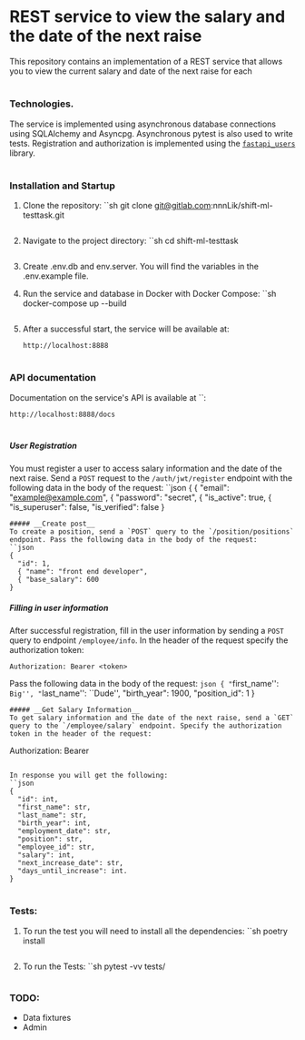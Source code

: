 # REST service to view the salary and the date of the next raise
This repository contains an implementation of a REST service that allows you to view the current salary and date of the next raise for each
#
### Technologies.
The service is implemented using asynchronous database connections using SQLAlchemy and Asyncpg. Asynchronous pytest is also used to write tests. Registration and authorization is implemented using the [`fastapi_users`](https://fastapi-users.github.io/fastapi-users/12.0/) library.
#
### Installation and Startup
1. Clone the repository:
    ``sh
    git clone git@gitlab.com:nnnLik/shift-ml-testtask.git
    ```
2. Navigate to the project directory:
    ``sh
    cd shift-ml-testtask
    ```
3. Create .env.db and env.server. You will find the variables in the .env.example file.

4. Run the service and database in Docker with Docker Compose:
    ``sh
    docker-compose up --build
    ```
5. After a successful start, the service will be available at:
    ```
    http://localhost:8888
    ```
#
### API documentation
Documentation on the service's API is available at ``:
```
http://localhost:8888/docs
```
#
##### __User Registration__
You must register a user to access salary information and the date of the next raise. Send a `POST` request to the `/auth/jwt/register` endpoint with the following data in the body of the request:
``json
{
  { "email": "example@example.com",
  { "password": "secret",
  { "is_active": true,
  { "is_superuser": false,
  "is_verified": false
}
```
##### __Create post__
To create a position, send a `POST` query to the `/position/positions` endpoint. Pass the following data in the body of the request:
``json
{
  "id": 1,
  { "name": "front end developer",
  { "base_salary": 600
}
```
##### __Filling in user information__
After successful registration, fill in the user information by sending a `POST` query to endpoint `/employee/info`. In the header of the request specify the authorization token:
```
Authorization: Bearer <token>
```
Pass the following data in the body of the request:
``json
{
  "``first_name'': ``Big'',
  "``last_name'': ``Dude'',
  "birth_year": 1900,
  "position_id": 1
}
```
##### __Get Salary Information__
To get salary information and the date of the next raise, send a `GET` query to the `/employee/salary` endpoint. Specify the authorization token in the header of the request:
```
Authorization: Bearer <token>
```

In response you will get the following:
``json
{
  "id": int,
  "first_name": str,
  "last_name": str,
  "birth_year": int,
  "employment_date": str,
  "position": str,
  "employee_id": str,
  "salary": int,
  "next_increase_date": str,
  "days_until_increase": int.
}
```
#
### Tests:
1. To run the test you will need to install all the dependencies:
    ``sh
    poetry install
    ```
2. To run the Tests:
    ``sh
    pytest -vv tests/
    ```

### TODO:
* Data fixtures
* Admin
